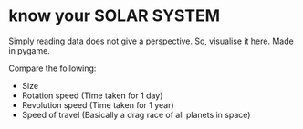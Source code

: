 # know your SOLAR SYSTEM
Simply reading data does not give a perspective. So, visualise it here. Made in pygame.

Compare the following:
- Size
- Rotation speed (Time taken for 1 day)
- Revolution speed (Time taken for 1 year)
- Speed of travel (Basically a drag race of all planets in space)

